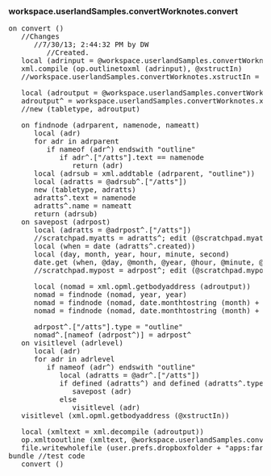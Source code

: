 ### workspace.userlandSamples.convertWorknotes.convert
<pre>
on convert ()
   //Changes
      //7/30/13; 2:44:32 PM by DW
         //Created.
   local (adrinput = @workspace.userlandSamples.convertWorknotes.input, xstructIn)
   xml.compile (op.outlinetoxml (adrinput), @xstructIn)
   //workspace.userlandSamples.convertWorknotes.xstructIn = xstructIn
   
   local (adroutput = @workspace.userlandSamples.convertWorknotes.xstructOut)
   adroutput^ = workspace.userlandSamples.convertWorknotes.xstructTemplate
   //new (tabletype, adroutput)
   
   on findnode (adrparent, namenode, nameatt)
      local (adr)
      for adr in adrparent
         if nameof (adr^) endswith "outline"
            if adr^.["/atts"].text == namenode
               return (adr)
      local (adrsub = xml.addtable (adrparent, "outline"))
      local (adratts = @adrsub^.["/atts"])
      new (tabletype, adratts)
      adratts^.text = namenode
      adratts^.name = nameatt
      return (adrsub)
   on savepost (adrpost)
      local (adratts = @adrpost^.["/atts"])
      //scratchpad.myatts = adratts^; edit (@scratchpad.myatts)
      local (when = date (adratts^.created))
      local (day, month, year, hour, minute, second)
      date.get (when, @day, @month, @year, @hour, @minute, @second)
      //scratchpad.mypost = adrpost^; edit (@scratchpad.mypost)
      
      local (nomad = xml.opml.getbodyaddress (adroutput))
      nomad = findnode (nomad, year, year)
      nomad = findnode (nomad, date.monthtostring (month) + " " + year, string.padwithzeros (month, 2))
      nomad = findnode (nomad, date.monthtostring (month) + " " + day, string.padwithzeros (day, 2))
      
      adrpost^.["/atts"].type = "outline"
      nomad^.[nameof (adrpost^)] = adrpost^
   on visitlevel (adrlevel) 
      local (adr)
      for adr in adrlevel
         if nameof (adr^) endswith "outline"
            local (adratts = @adr^.["/atts"])
            if defined (adratts^) and defined (adratts^.type) and (adratts^.type != "index")
               savepost (adr)
            else
               visitlevel (adr)
   visitlevel (xml.opml.getbodyaddress (@xstructIn))
   
   local (xmltext = xml.decompile (adroutput))
   op.xmltooutline (xmltext, @workspace.userlandSamples.convertWorknotes.output)
   file.writewholefile (user.prefs.dropboxfolder + "apps:fargo:worknotesConverted.opml", xmltext)
bundle //test code
   convert ()

</pre>